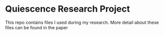 # Quiescence Research Project

This repo contains files I used during my research. More detail about these files can be found in the paper